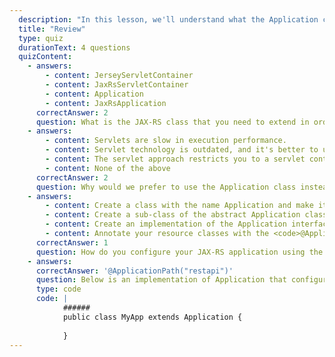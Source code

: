 ```yaml
---
  description: "In this lesson, we'll understand what the Application class is and how it sets up the JAX-RS application and the necessary resource classes."
  title: "Review"
  type: quiz
  durationText: 4 questions
  quizContent: 
    - answers: 
        - content: JerseyServletContainer
        - content: JaxRsServletContainer
        - content: Application
        - content: JaxRsApplication
      correctAnswer: 2
      question: What is the JAX-RS class that you need to extend in order to configure your REST application?
    - answers: 
        - content: Servlets are slow in execution performance.
        - content: Servlet technology is outdated, and it's better to use the newer Application class.
        - content: The servlet approach restricts you to a servlet container. The Application class is deployment-agnostic. 
        - content: None of the above
      correctAnswer: 2
      question: Why would we prefer to use the Application class instead of a servlet class to bootstrap a JAX-RS application?
    - answers: 
        - content: Create a class with the name Application and make it available in the class path
        - content: Create a sub-class of the abstract Application class and make it available in the class path
        - content: Create an implementation of the Application interface and implement all the methods of the interface
        - content: Annotate your resource classes with the <code>@Application</code> annotation
      correctAnswer: 1
      question: How do you configure your JAX-RS application using the Application class?
    - answers: 
      correctAnswer: '@ApplicationPath("restapi")'
      question: Below is an implementation of Application that configures your JAX-RS application. Add the code that exposes the API resources under URLs that start with <code>/restapi</code>.
      type: code
      code: |
            ######
            public class MyApp extends Application {
            
            }            
---
```



